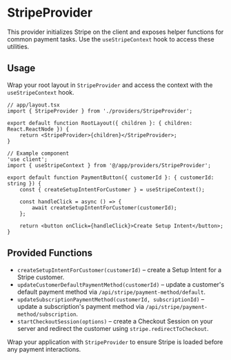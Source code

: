 # StripeProvider

This provider initializes Stripe on the client and exposes helper functions for common payment tasks. Use the `useStripeContext` hook to access these utilities.


## Usage

Wrap your root layout in `StripeProvider` and access the context with the `useStripeContext` hook.

```tsx
// app/layout.tsx
import { StripeProvider } from './providers/StripeProvider';

export default function RootLayout({ children }: { children: React.ReactNode }) {
    return <StripeProvider>{children}</StripeProvider>;
}
```

```tsx
// Example component
'use client';
import { useStripeContext } from '@/app/providers/StripeProvider';

export default function PaymentButton({ customerId }: { customerId: string }) {
    const { createSetupIntentForCustomer } = useStripeContext();

    const handleClick = async () => {
        await createSetupIntentForCustomer(customerId);
    };

    return <button onClick={handleClick}>Create Setup Intent</button>;
}
```


## Provided Functions

- `createSetupIntentForCustomer(customerId)` – create a Setup Intent for a Stripe customer.
- `updateCustomerDefaultPaymentMethod(customerId)` – update a customer's default payment method via `/api/stripe/payment-method/default`.
- `updateSubscriptionPaymentMethod(customerId, subscriptionId)` – update a subscription's payment method via `/api/stripe/payment-method/subscription`.
- `startCheckoutSession(options)` – create a Checkout Session on your server and redirect the customer using `stripe.redirectToCheckout`.

Wrap your application with `StripeProvider` to ensure Stripe is loaded before any payment interactions.
